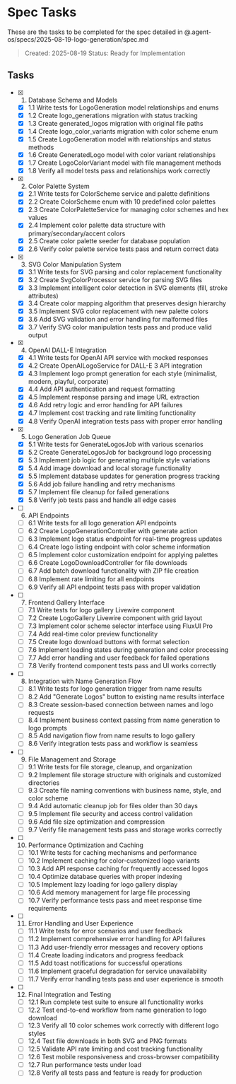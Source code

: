 # Spec Tasks

These are the tasks to be completed for the spec detailed in @.agent-os/specs/2025-08-19-logo-generation/spec.md

> Created: 2025-08-19
> Status: Ready for Implementation

## Tasks

- [x] 1. Database Schema and Models
  - [x] 1.1 Write tests for LogoGeneration model relationships and enums
  - [x] 1.2 Create logo_generations migration with status tracking
  - [x] 1.3 Create generated_logos migration with original file paths
  - [x] 1.4 Create logo_color_variants migration with color scheme enum
  - [x] 1.5 Create LogoGeneration model with relationships and status methods
  - [x] 1.6 Create GeneratedLogo model with color variant relationships
  - [x] 1.7 Create LogoColorVariant model with file management methods
  - [x] 1.8 Verify all model tests pass and relationships work correctly

- [x] 2. Color Palette System
  - [x] 2.1 Write tests for ColorScheme service and palette definitions
  - [x] 2.2 Create ColorScheme enum with 10 predefined color palettes
  - [x] 2.3 Create ColorPaletteService for managing color schemes and hex values
  - [x] 2.4 Implement color palette data structure with primary/secondary/accent colors
  - [x] 2.5 Create color palette seeder for database population
  - [x] 2.6 Verify color palette service tests pass and return correct data

- [x] 3. SVG Color Manipulation System
  - [x] 3.1 Write tests for SVG parsing and color replacement functionality
  - [x] 3.2 Create SvgColorProcessor service for parsing SVG files
  - [x] 3.3 Implement intelligent color detection in SVG elements (fill, stroke attributes)
  - [x] 3.4 Create color mapping algorithm that preserves design hierarchy
  - [x] 3.5 Implement SVG color replacement with new palette colors
  - [x] 3.6 Add SVG validation and error handling for malformed files
  - [x] 3.7 Verify SVG color manipulation tests pass and produce valid output

- [x] 4. OpenAI DALL-E Integration
  - [x] 4.1 Write tests for OpenAI API service with mocked responses
  - [x] 4.2 Create OpenAILogoService for DALL-E 3 API integration
  - [x] 4.3 Implement logo prompt generation for each style (minimalist, modern, playful, corporate)
  - [x] 4.4 Add API authentication and request formatting
  - [x] 4.5 Implement response parsing and image URL extraction
  - [x] 4.6 Add retry logic and error handling for API failures
  - [x] 4.7 Implement cost tracking and rate limiting functionality
  - [x] 4.8 Verify OpenAI integration tests pass with proper error handling

- [x] 5. Logo Generation Job Queue
  - [x] 5.1 Write tests for GenerateLogosJob with various scenarios
  - [x] 5.2 Create GenerateLogosJob for background logo processing
  - [x] 5.3 Implement job logic for generating multiple style variations
  - [x] 5.4 Add image download and local storage functionality
  - [x] 5.5 Implement database updates for generation progress tracking
  - [x] 5.6 Add job failure handling and retry mechanisms
  - [x] 5.7 Implement file cleanup for failed generations
  - [x] 5.8 Verify job tests pass and handle all edge cases

- [ ] 6. API Endpoints
  - [ ] 6.1 Write tests for all logo generation API endpoints
  - [ ] 6.2 Create LogoGenerationController with generate action
  - [ ] 6.3 Implement logo status endpoint for real-time progress updates
  - [ ] 6.4 Create logo listing endpoint with color scheme information
  - [ ] 6.5 Implement color customization endpoint for applying palettes
  - [ ] 6.6 Create LogoDownloadController for file downloads
  - [ ] 6.7 Add batch download functionality with ZIP file creation
  - [ ] 6.8 Implement rate limiting for all endpoints
  - [ ] 6.9 Verify all API endpoint tests pass with proper validation

- [ ] 7. Frontend Gallery Interface
  - [ ] 7.1 Write tests for logo gallery Livewire component
  - [ ] 7.2 Create LogoGallery Livewire component with grid layout
  - [ ] 7.3 Implement color scheme selector interface using FluxUI Pro
  - [ ] 7.4 Add real-time color preview functionality
  - [ ] 7.5 Create logo download buttons with format selection
  - [ ] 7.6 Implement loading states during generation and color processing
  - [ ] 7.7 Add error handling and user feedback for failed operations
  - [ ] 7.8 Verify frontend component tests pass and UI works correctly

- [ ] 8. Integration with Name Generation Flow
  - [ ] 8.1 Write tests for logo generation trigger from name results
  - [ ] 8.2 Add "Generate Logos" button to existing name results interface
  - [ ] 8.3 Create session-based connection between names and logo requests
  - [ ] 8.4 Implement business context passing from name generation to logo prompts
  - [ ] 8.5 Add navigation flow from name results to logo gallery
  - [ ] 8.6 Verify integration tests pass and workflow is seamless

- [ ] 9. File Management and Storage
  - [ ] 9.1 Write tests for file storage, cleanup, and organization
  - [ ] 9.2 Implement file storage structure with originals and customized directories
  - [ ] 9.3 Create file naming conventions with business name, style, and color scheme
  - [ ] 9.4 Add automatic cleanup job for files older than 30 days
  - [ ] 9.5 Implement file security and access control validation
  - [ ] 9.6 Add file size optimization and compression
  - [ ] 9.7 Verify file management tests pass and storage works correctly

- [ ] 10. Performance Optimization and Caching
  - [ ] 10.1 Write tests for caching mechanisms and performance
  - [ ] 10.2 Implement caching for color-customized logo variants
  - [ ] 10.3 Add API response caching for frequently accessed logos
  - [ ] 10.4 Optimize database queries with proper indexing
  - [ ] 10.5 Implement lazy loading for logo gallery display
  - [ ] 10.6 Add memory management for large file processing
  - [ ] 10.7 Verify performance tests pass and meet response time requirements

- [ ] 11. Error Handling and User Experience
  - [ ] 11.1 Write tests for error scenarios and user feedback
  - [ ] 11.2 Implement comprehensive error handling for API failures
  - [ ] 11.3 Add user-friendly error messages and recovery options
  - [ ] 11.4 Create loading indicators and progress feedback
  - [ ] 11.5 Add toast notifications for successful operations
  - [ ] 11.6 Implement graceful degradation for service unavailability
  - [ ] 11.7 Verify error handling tests pass and user experience is smooth

- [ ] 12. Final Integration and Testing
  - [ ] 12.1 Run complete test suite to ensure all functionality works
  - [ ] 12.2 Test end-to-end workflow from name generation to logo download
  - [ ] 12.3 Verify all 10 color schemes work correctly with different logo styles
  - [ ] 12.4 Test file downloads in both SVG and PNG formats
  - [ ] 12.5 Validate API rate limiting and cost tracking functionality
  - [ ] 12.6 Test mobile responsiveness and cross-browser compatibility
  - [ ] 12.7 Run performance tests under load
  - [ ] 12.8 Verify all tests pass and feature is ready for production